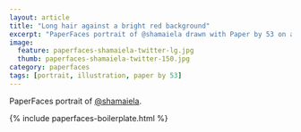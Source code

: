 ```yaml
---
layout: article
title: "Long hair against a bright red background"
excerpt: "PaperFaces portrait of @shamaiela drawn with Paper by 53 on an iPad."
image: 
  feature: paperfaces-shamaiela-twitter-lg.jpg
  thumb: paperfaces-shamaiela-twitter-150.jpg
category: paperfaces
tags: [portrait, illustration, paper by 53]
---
```


PaperFaces portrait of [@shamaiela](http://twitter.com/shamaiela).

{% include paperfaces-boilerplate.html %}